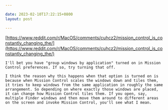 ```yaml
---

date: 2023-02-10T17:22:15+0800
layout: post

---
```


[https://www.reddit.com/r/MacOS/comments/cuhcz2/mission_control_is_constantly_changing_the/](https://www.reddit.com/r/MacOS/comments/cuhcz2/mission_control_is_constantly_changing_the/)

```
I'll bet you have "group windows by application" turned on in Mission Control preferences. If so, try turning that off.

I think the reason why this happens when that option is turned on is because when Mission Control scales the windows down and tiles them, it tries to keep windows from the same application in roughly the same arrangement. So depending on where exactly those windows are placed, it can change how Mission Control tiles them. If you open, say, multiple Finder windows and then move them around to different areas on the screen and invoke Mission Control, you'll see what I mean.
```
